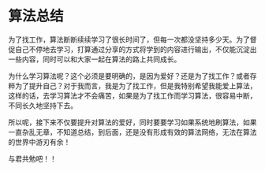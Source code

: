 # 算法总结

为了找工作，算法断断续续学习了很长时间了，但每一次都没坚持多少天。为了督促自己不停地去学习，打算通过分享的方式将学到的内容进行输出，不仅能沉淀出一些内容，同时可以和大家一起在算法的路上共同成长。

为什么学习算法呢？这个必须是要明确的，是因为爱好？还是为了找工作？或者存粹为了提升自己？对于我而言，我是为了找工作，但是我特别希望我能爱上算法，这样的话，去学习算法才不会痛苦，如果是为了找工作而学习算法，很容易中断，不同长久地坚持下去。

所以呢，接下来不仅要提升对算法的爱好，同时要要学习如果系统地刷算法，如果一直杂乱无章，不知道总结，到后面，还是没有形成有效的算法网络，无法在算法的世界中游刃有余！

与君共勉吧！！
